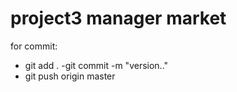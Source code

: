 # project3 manager market

for commit: 
 - git add .
 -git commit -m "version.."
 - git push origin master


